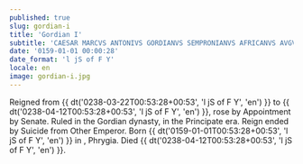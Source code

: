 ```yaml
---
published: true
slug: gordian-i
title: 'Gordian I'
subtitle: 'CAESAR MARCVS ANTONIVS GORDIANVS SEMPRONIANVS AFRICANVS AVGVSTVS'
date: '0159-01-01 00:00:28'
date_format: 'l jS of F Y'
locale: en
image: gordian-i.jpg
---
```


Reigned from {{ dt('0238-03-22T00:53:28+00:53', 'l jS of F Y', 'en') }} to {{ dt('0238-04-12T00:53:28+00:53', 'l jS of F Y', 'en') }}, rose by Appointment by Senate. Ruled in the Gordian dynasty, in the Principate era. Reign ended by Suicide from Other Emperor. Born {{ dt('0159-01-01T00:53:28+00:53', 'l jS of F Y', 'en') }} in , Phrygia. Died {{ dt('0238-04-12T00:53:28+00:53', 'l jS of F Y', 'en') }}.
